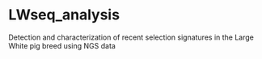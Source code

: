 # LWseq_analysis
Detection and characterization of recent selection signatures in the Large White pig breed using NGS data
